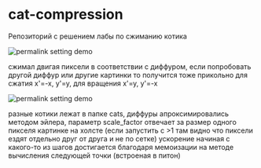 # cat-compression
Репозиторий с решением лабы по сжиманию котика

![permalink setting demo](https://i.imgur.com/J006WPv.gif)

сжимал двигая пиксели в соответствии с диффуром, если попробовать другой диффур или другие картинки то получится тоже прикольно
для сжатия x'=-x, y'=y, для вращения x'=y, y'=-x


![permalink setting demo](https://i.imgur.com/0yYsEyy.gif)

разные котики лежат в папке cats, диффуры апроксимировались методом эйлера, параметр scale_factor отвечает за размер одного пикселя картинке на холсте (если запустить с >1 там видно что пиксели ездят отдельно друг от друга и не по сетке)
ускорение начиная с какого-то из шагов достигается благодаря мемоизации на методе вычисления следующей точки (встроеная в питон)
